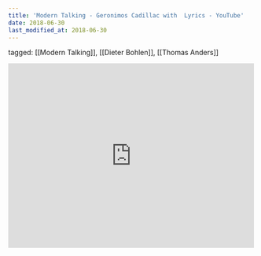 ```yaml
---
title: 'Modern Talking - Geronimos Cadillac with  Lyrics - YouTube'
date: 2018-06-30
last_modified_at: 2018-06-30
---
```

tagged: [[Modern Talking]], [[Dieter Bohlen]], [[Thomas Anders]]
<iframe allow="accelerometer; autoplay; clipboard-write; encrypted-media; gyroscope; picture-in-picture" allowfullscreen="" frameborder="0" height="375" id="youtube_iframe" src="https://www.youtube.com/embed/KtbC6-Tkdyw?feature=oembed&amp;enablejsapi=1&amp;origin=https://safe.txmblr.com&amp;wmode=opaque" width="500"></iframe>